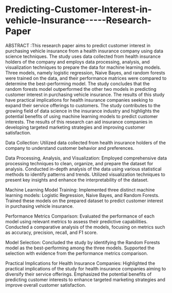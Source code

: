 # Predicting-Customer-Interest-in-vehicle-Insurance-----Research-Paper

ABSTRACT :This research paper aims to predict customer interest in purchasing vehicle insurance from a health insurance
company using data science techniques. The study uses data collected from health insurance holders of the company and
employs data processing, analysis, and visualization techniques to prepare the data for machine learning models. Three
models, namely logistic regression, Naive Bayes, and random forests were trained on the data, and their performance matrices
were compared to determine the best-performing model. The study concludes that the random forests model outperformed the
other two models in predicting customer interest in purchasing vehicle insurance. The results of this study have practical
implications for health insurance companies seeking to expand their service offerings to customers. The study contributes to
the growing field of data science in the insurance industry and highlights the potential benefits of using machine learning
models to predict customer interests. The results of this research can aid insurance companies in developing targeted
marketing strategies and improving customer satisfaction.

Data Collection:
Utilized data collected from health insurance holders of the company to understand customer behavior and preferences.

Data Processing, Analysis, and Visualization:
Employed comprehensive data processing techniques to clean, organize, and prepare the dataset for analysis.
Conducted in-depth analysis of the data using various statistical methods to identify patterns and trends.
Utilized visualization techniques to present key insights and enhance the interpretability of the dataset.

Machine Learning Model Training:
Implemented three distinct machine learning models: Logistic Regression, Naive Bayes, and Random Forests.
Trained these models on the prepared dataset to predict customer interest in purchasing vehicle insurance.

Performance Metrics Comparison:
Evaluated the performance of each model using relevant metrics to assess their predictive capabilities.
Conducted a comparative analysis of the models, focusing on metrics such as accuracy, precision, recall, and F1 score.

Model Selection:
Concluded the study by identifying the Random Forests model as the best-performing among the three models.
Supported the selection with evidence from the performance metrics comparison.

Practical Implications for Health Insurance Companies:
Highlighted the practical implications of the study for health insurance companies aiming to diversify their service offerings.
Emphasized the potential benefits of predicting customer interests to enhance targeted marketing strategies and improve overall customer satisfaction.
